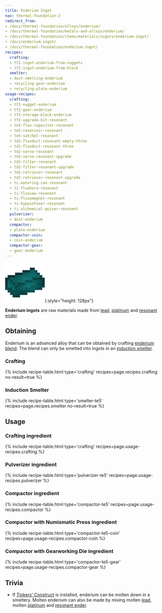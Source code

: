 ```yaml
---
title: Enderium Ingot
nav: thermal-foundation-2
redirect_from:
- /docs/thermal-foundation/alloys/enderium/
- /docs/thermal-foundation/metals-and-alloys/enderium/
- /docs/thermal-foundation/items/materials/ingots/enderium-ingot/
- /docs/enderium-ingot/
- /docs/thermal-foundation/enderium-ingot/
recipes:
  crafting:
  - tf2-ingot-enderium-from-nuggets
  - tf2-ingot-enderium-from-block
  smelter:
  - dust-smelting-enderium
  - recycling-gear-enderium
  - recycling-plate-enderium
usage-recipes:
  crafting:
  - tf2-nugget-enderium
  - tf2-gear-enderium
  - tf2-storage-block-enderium
  - tf2-upgrade-kit-resonant
  - te5-flux-capacitor-resonant
  - te5-reservoir-resonant
  - te5-satchel-resonant
  - td2-fluxduct-resonant-empty-three
  - td2-fluxduct-resonant-three
  - td2-servo-resonant
  - td2-servo-resonant-upgrade
  - td2-filter-resonant
  - td2-filter-resonant-upgrade
  - td2-retriever-resonant
  - td2-retriever-resonant-upgrade
  - tc-watering-can-resonant
  - ti-fluxbore-resonant
  - ti-fluxsaw-resonant
  - ti-fluxomagnet-resonant
  - ti-hypoinfuser-resonant
  - ti-alchemical-quiver-resonant
  pulverizer:
  - dust-enderium
  compactor:
  - plate-enderium
  compactor-coin:
  - coin-enderium
  compactor-gear:
  - gear-enderium
---
```


![Enderium ingot](/assets/images/thermal-foundation/ingot-enderium.png){:style="height: 128px"}


**Enderium ingots** are raw materials made from [lead](/docs/thermal-foundation-2/lead-ingot/),
[platinum](/docs/thermal-foundation-2/platinum-ingot/) and [resonant ender](/docs/thermal-foundation-2/resonant-ender/).


Obtaining
---------

Enderium is an advanced alloy that can be obtained by crafting [enderium
blend](/docs/thermal-foundation-2/enderium-blend/). The blend can only be smelted into ingots in an
[induction smelter](/docs/thermal-expansion/induction-smelter/).

### Crafting
{% include recipe-table.html type='crafting' recipes=page.recipes.crafting no-result=true %}

### Induction Smelter
{% include recipe-table.html type='smelter-te5' recipes=page.recipes.smelter no-result=true %}


Usage
-----

### Crafting ingredient
{% include recipe-table.html type='crafting' recipes=page.usage-recipes.crafting %}

### Pulverizer ingredient
{% include recipe-table.html type='pulverizer-te5' recipes=page.usage-recipes.pulverizer %}

### Compactor ingredient
{% include recipe-table.html type='compactor-te5' recipes=page.usage-recipes.compactor %}

### Compactor with Numismatic Press ingredient
{% include recipe-table.html type='compactor-te5-coin' recipes=page.usage-recipes.compactor-coin %}

### Compactor with Gearworking Die ingredient
{% include recipe-table.html type='compactor-te5-gear' recipes=page.usage-recipes.compactor-gear %}


Trivia
------

* If [Tinkers'
  Construct](https://minecraft.curseforge.com/projects/tinkers-construct) is
  installed, enderium can be molten down in a smeltery. Molten enderium can also
  be made by mixing molten [lead](/docs/thermal-foundation-2/lead-ingot/), molten
  [platinum](/docs/thermal-foundation-2/platinum-ingot/) and [resonant ender](/docs/thermal-foundation-2/resonant-ender/).
